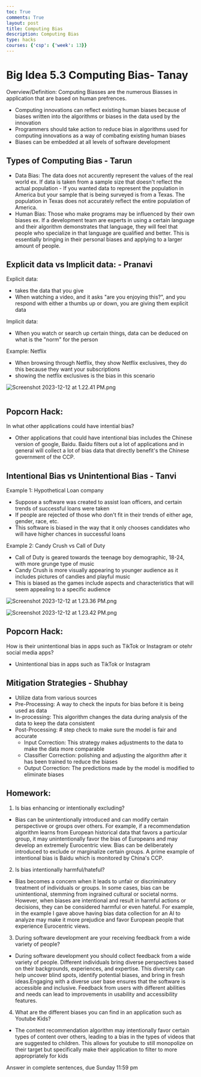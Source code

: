 ```yaml
---
toc: True
comments: True
layout: post
title: Computing Bias
description: Computing Bias
type: hacks
courses: {'csp': {'week': 13}}
---
```


# Big Idea 5.3 Computing Bias- Tanay

Overview/Definition: Computing Biasses are the numerous Biasses in application that are based on human prefrences.

- Computing innovations can reflect existing human biases because of biases written into the algorithms or biases in the data used by the innovation
- Programmers should take action to reduce bias in algorithms used for computing innovations as a way of combating existing human biases
- Biases can be embedded at all levels of software development

## Types of Computing Bias - Tarun

- Data Bias: The data does not accurently represent the values of the real world
    ex. If data is taken from a sample size that doesn't reflect the actual population
        - If you wanted data to represent the population in America but your sample that is being surveyed is from a Texas. The population in Texas does not accurately reflect the entire population of America. 
- Human Bias: Those who make programs may be influenced by their own biases 
    ex. If a development team are experts in using a certain language and their algorithm demonstrates that language, they will feel that people who specialize in that language are qualified and better. This is essentially bringing in their personal biases and applying to a larger amount of people. 

## Explicit data vs Implicit data:  - Pranavi

Explicit data:
- takes the data that you give
- When watching a video, and it asks "are you enjoying this?", and you respond with either a thumbs up or down, you are giving them explicit data

Implicit data:
- When you watch or search up certain things, data can be deduced on what is the "norm" for the person

Example: Netflix
- When browsing through Netflix, they show Netflix exclusives, they do this because they want your subscriptions 
- showing the netflix exclusives is the bias in this scenario

![Screenshot 2023-12-12 at 1.22.41 PM.png](<attachment:Screenshot 2023-12-12 at 1.22.41 PM.png>)



```python

```

## Popcorn Hack:

In what other applications could have intential bias?
- Other applications that could have intentional bias includes the Chinese version of google, Baidu. Baidu filters out a lot of applications and in general will collect a lot of bias data that directly benefit's the Chinese government of the CCP. 

## Intentional Bias vs Unintentional Bias - Tanvi

Example 1: Hypothetical Loan company
- Suppose a software was created to assist loan officers, and certain trends of successful loans were taken
- If people are rejected of those who don't fit in their trends of either age, gender, race, etc.
- This software is biased in the way that it only chooses candidates who will have higher chances in successful loans

Example 2: Candy Crush vs Call of Duty
- Call of Duty is geared towards the teenage boy demographic, 18-24, with more grunge type of music
- Candy Crush is more visually appearing to younger audience as it includes pictures of candies and playful music 
- This is biased as the games include aspects and characteristics that will seem appealing to a specific audience 

![Screenshot 2023-12-12 at 1.23.36 PM.png](<attachment:Screenshot 2023-12-12 at 1.23.36 PM.png>)

![Screenshot 2023-12-12 at 1.23.42 PM.png](<attachment:Screenshot 2023-12-12 at 1.23.42 PM.png>)


## Popcorn Hack:
How is their unintentional bias in apps such as TikTok or Instagram or otehr social media apps?

- Unintentional bias in apps such as TikTok or Instagram

## Mitigation Strategies - Shubhay 

- Utilize data from various sources
- Pre-Processing: A way to check the inputs for bias before it is being used as data
- In-processing: This algorithm changes the data during analysis of the data to keep the data consistent
- Post-Processing: # step check to make sure the model is fair and accurate
    - Input Correction: This strategy makes adjustments to the data to make the data more comparable
    - Classifier Correction: polishing and adjusting the algorithm after it has been trained to reduce the biases
    - Output Correction: The predictions made by the model is modified to eliminate biases

## Homework:

1. Is bias enhancing or intentionally excluding?
- Bias can be  unintentionally introduced and can modify certain perspectivve or groups over others. For example, if a recommendation algorithm learns from European historical data that favors a particular group, it may unintentionally favor the bias of Europeans and may develop an extremely Eurocentric view. Bias can be deliberately introduced to exclude or marginalize certain groups. A prime example of intentional bias is Baidu which is monitored by China's CCP.
2. Is bias intentionally harmful/hateful? 
- Bias becomes a concern when it leads to unfair or discriminatory treatment of individuals or groups. In some cases, bias can be unintentional, stemming from ingrained cultural or societal norms. However, when biases are intentional and result in harmful actions or decisions, they can be considered harmful or even hateful. For example, in the example I gave above having bias data collection for an AI to analyze may make it more prejudice and favor European people that experience Eurocentric views. 
3. During software development are your receiving feedback from a wide variety of people?
- During software development you should collect feedback from a wide variety of people. Different individuals bring diverse perspectives based on their backgrounds, experiences, and expertise. This diversity can help uncover blind spots, identify potential biases, and bring in fresh ideas.Engaging with a diverse user base ensures that the software is accessible and inclusive. Feedback from users with different abilities and needs can lead to improvements in usability and accessibility features.
4. What are the different biases you can find in an application such as Youtube Kids?
- The content recommendation algorithm may intentionally favor certain types of content over others, leading to a bias in the types of videos that are suggested to children. This allows for youtube to still monopolize on their target but specifically make their application to filter to more appropriately for kids

Answer in complete sentences, due Sunday 11:59 pm
